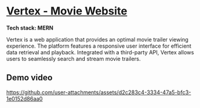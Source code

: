 # [Vertex - Movie Website](https://vertexv1.vercel.app/login)
**Tech stack: MERN**

Vertex is a web application that provides an optimal movie trailer viewing experience. The platform features a responsive user interface for efficient data retrieval and playback. Integrated with a third-party API, Vertex allows users to seamlessly search and stream movie trailers.

## Demo video
https://github.com/user-attachments/assets/d2c283c4-3334-47a5-bfc3-1e0152d86aa0


